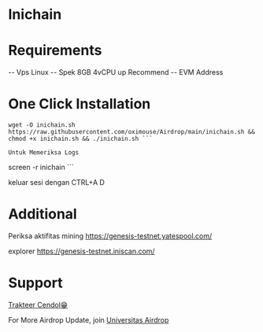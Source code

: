 # Inichain

# Requirements 

-- Vps Linux
-- Spek 8GB 4vCPU up Recommend
-- EVM Address

# One Click Installation
```
wget -O inichain.sh https://raw.githubusercontent.com/oximouse/Airdrop/main/inichain.sh && chmod +x inichain.sh && ./inichain.sh ```

Untuk Memeriksa Logs
```
screen -r inichain ```

keluar sesi dengan CTRL+A D

# Additional

Periksa aktifitas mining
https://genesis-testnet.yatespool.com/

explorer
https://genesis-testnet.iniscan.com/

# Support

[Trakteer Cendol😁](https://trakteer.id/oximouse/tip) 

For More Airdrop Update, join [Universitas Airdrop](https://t.me/UniversitasAirdropid) 
